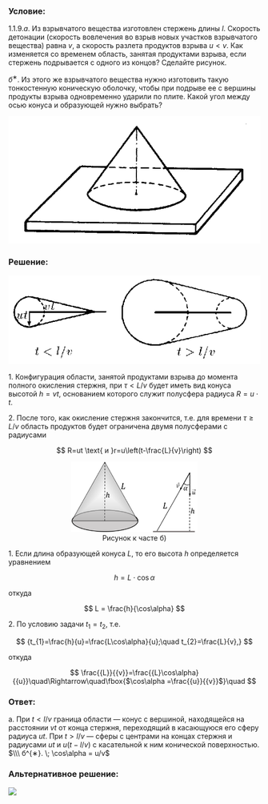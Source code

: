 ###  Условие:

$1.1.9. а.$ Из взрывчатого вещества изготовлен стержень длины $l$. Скорость детонации (скорость вовлечения во взрыв новых участков взрывчатого вещества) равна $v$, а скорость разлета продуктов взрыва $u < v$. Как изменяется со временем область, занятая продуктами взрыва, если стержень подрывается с одного из концов? Сделайте рисунок.

$б^{∗}$. Из этого же взрывчатого вещества нужно изготовить такую тонкостенную коническую оболочку, чтобы при подрыве ее с вершины продукты взрыва одновременно ударили по плите. Какой угол между осью конуса и образующей нужно выбрать?

![ К задаче 1.1.9 |799x405, 42%](../../img/1.1.9/statement.png)

###  Решение:

![ Рисунок к часте а) |563x198, 51%](../../img/1.1.9/solution.png)

1\. Конфигурация области, занятой продуктами взрыва до момента полного окисления стержня, при $\tau < L/v$ будет иметь вид конуса высотой $h = vt$, основанием которого служит полусфера радиуса $R = u \cdot t$.

2\. После того, как окисление стержня закончится, т.е. для времени $\tau\geq L/v$ область продуктов будет ограничена двумя полусферами с радиусами

$$
R=ut \text{ и }r=u\left(t-\frac{L}{v}\right)
$$

<center style="margin-top: 5px; margin-bottom: 5px;">
<figure>
<img src="..\..\img\1.1.9\1.1.9(b).png"
loading="lazy" alt=" Рисунок к часте б) "
width="252px"
style="width: min(252px, 100vw);" />
<figcaption> Рисунок к часте б) </figcaption>
</figure>
</center>

1\. Если длина образующей конуса $L$, то его высота $h$ определяется уравнением

$$
h = L \cdot \cos\alpha
$$

откуда

$$
L = \frac{h}{\cos\alpha}
$$

2\. По условию задачи $t_1=t_2$, т.е.

$$
{t_{1}=\frac{h}{u}=\frac{L\cos\alpha}{u};\quad t_{2}=\frac{L}{v},}
$$

откуда

$$
\frac{{L}}{{v}}=\frac{{L}\cos\alpha}{{u}}\quad\Rightarrow\quad\fbox{$\cos\alpha =\frac{{u}}{{v}}$}\quad
$$

###  Ответ:

а. При $t < l/v$ граница области — конус с вершиной, находящейся на расстоянии $vt$ от конца стержня, переходящий в касающуюся его сферу радиуса $ut$. При $t > l/v$ — сферы с центрами на концах стержня и радиусами $ut$ и $u(t − l/v)$ с касательной к ним конической поверхностью. $\\\ б^{∗}. \; \cos\alpha = u/v$

###  Альтернативное решение:

![](https://www.youtube.com/embed/tx2qFsUvQNg)
